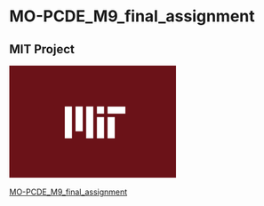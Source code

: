 # MO-PCDE_M9_final_assignment
## MIT Project

<img src="image.png" width='300'/>

<a href="https://dammdeol.github.io/MO-PCDE_M9_final_assignment/M9_Final_Assignment.ipynb"> MO-PCDE_M9_final_assignment </a>
